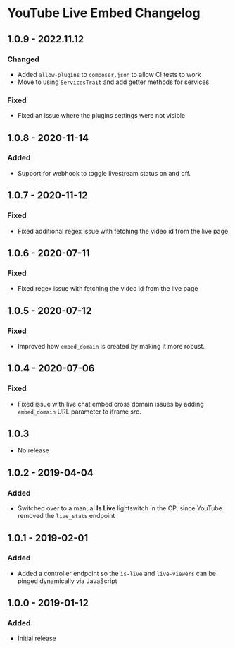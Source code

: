 # YouTube Live Embed Changelog

## 1.0.9 - 2022.11.12
### Changed
* Added `allow-plugins` to `composer.json` to allow CI tests to work
* Move to using `ServicesTrait` and add getter methods for services

### Fixed
* Fixed an issue where the plugins settings were not visible

## 1.0.8 - 2020-11-14
### Added
* Support for webhook to toggle livestream status on and off.

## 1.0.7 - 2020-11-12
### Fixed
* Fixed additional regex issue with fetching the video id from the live page

## 1.0.6 - 2020-07-11
### Fixed
* Fixed regex issue with fetching the video id from the live page

## 1.0.5 - 2020-07-12
### Fixed
- Improved how `embed_domain` is created by making it more robust.

## 1.0.4 - 2020-07-06
### Fixed
 - Fixed issue with live chat embed cross domain issues by adding `embed_domain` URL parameter to iframe src.
 
 ## 1.0.3
 - No release

## 1.0.2 - 2019-04-04
### Added
* Switched over to a manual **Is Live** lightswitch in the CP, since YouTube removed the `live_stats` endpoint

## 1.0.1 - 2019-02-01
### Added
- Added a controller endpoint so the `is-live` and `live-viewers` can be pinged dynamically via JavaScript

## 1.0.0 - 2019-01-12
### Added
- Initial release
